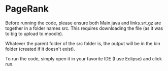 # PageRank
Before running the code, please ensure both Main.java and
links.srt.gz are together in a folder names src. This requires
downloading the file (as it was to big to upload to moodle).

Whatever the parent folder of the src folder is, the output
will be in the bin folder (created if it doesn't exist).

To run the code, simply open it in your favorite IDE (I
use Eclipse) and click run.
